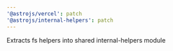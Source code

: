 ```yaml
---
'@astrojs/vercel': patch
'@astrojs/internal-helpers': patch
---
```


Extracts fs helpers into shared internal-helpers module
